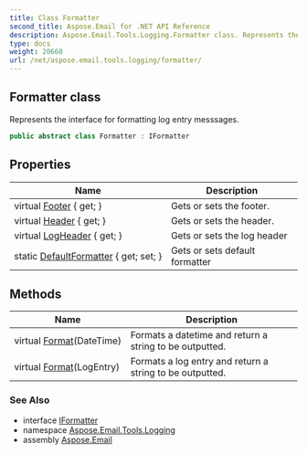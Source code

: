 ```yaml
---
title: Class Formatter
second_title: Aspose.Email for .NET API Reference
description: Aspose.Email.Tools.Logging.Formatter class. Represents the interface for formatting log entry messsages
type: docs
weight: 20660
url: /net/aspose.email.tools.logging/formatter/
---
```

## Formatter class

Represents the interface for formatting log entry messsages.

```csharp
public abstract class Formatter : IFormatter
```

## Properties

| Name | Description |
| --- | --- |
| virtual [Footer](../../aspose.email.tools.logging/formatter/footer/) { get; } | Gets or sets the footer. |
| virtual [Header](../../aspose.email.tools.logging/formatter/header/) { get; } | Gets or sets the header. |
| virtual [LogHeader](../../aspose.email.tools.logging/formatter/logheader/) { get; } | Gets or sets the log header |
| static [DefaultFormatter](../../aspose.email.tools.logging/formatter/defaultformatter/) { get; set; } | Gets or sets default formatter |

## Methods

| Name | Description |
| --- | --- |
| virtual [Format](../../aspose.email.tools.logging/formatter/format/#format_1)(DateTime) | Formats a datetime and return a string to be outputted. |
| virtual [Format](../../aspose.email.tools.logging/formatter/format/#format)(LogEntry) | Formats a log entry and return a string to be outputted. |

### See Also

* interface [IFormatter](../iformatter/)
* namespace [Aspose.Email.Tools.Logging](../../aspose.email.tools.logging/)
* assembly [Aspose.Email](../../)


